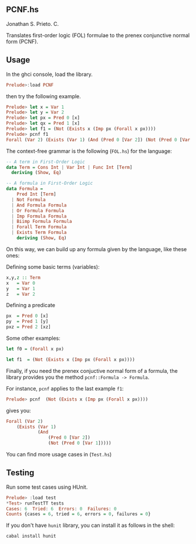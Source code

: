 PCNF.hs
---
Jonathan S. Prieto. C.

Translates first-order logic (FOL) formulae to the prenex
conjunctive normal form (PCNF).

Usage
---
In the ghci console, load the library.

```Haskell
Prelude>:load PCNF
```
then try the following example.

```Haskell
Prelude> let x = Var 1
Prelude> let y = Var 2
Prelude> let px = Pred 0 [x]
Prelude> let qx = Pred 1 [x]
Prelude> let f1 = (Not (Exists x (Imp px (Forall x px))))
Prelude> pcnf f1
Forall (Var 2) (Exists (Var 1) (And (Pred 0 [Var 2]) (Not (Pred 0 [Var 1]))))
```

The context-free grammar is the following (`FOL.hs`) for the language:

```Haskell
-- A term in First-Order Logic
data Term = Cons Int | Var Int | Func Int [Term]
  deriving (Show, Eq)

-- A formula in First-Order Logic
data Formula =
    Pred Int [Term]
  | Not Formula
  | And Formula Formula
  | Or Formula Formula
  | Imp Formula Formula
  | Biimp Formula Formula
  | Forall Term Formula
  | Exists Term Formula
    deriving (Show, Eq)
``` 

On this way, we can build up any formula given by the language,
like these ones:

Defining some basic terms (variables):

```Haskell
x,y,z :: Term
x   = Var 0
y   = Var 1
z   = Var 2
```

Defining a predicate
```Haskell
px  = Pred 0 [x]
py  = Pred 1 [y]
pxz = Pred 2 [xz]
```

Some other examples:

```Haskell
let f0 = (Forall x px)
```

```Haskell
let f1  = (Not (Exists x (Imp px (Forall x px))))
```

Finally, if you need the prenex conjuctive normal form of a formula,
the library provides you the method `pcnf::Formula -> Formula`.

For instance, `pcnf` applies to the last example `f1`:

```Haskell
Prelude> pcnf  (Not (Exists x (Imp px (Forall x px))))
```
gives you:

```Haskell
Forall (Var 2)
    (Exists (Var 1)
            (And
                (Pred 0 [Var 2])
                (Not (Pred 0 [Var 1]))))
```

You can find more usage cases in (`Test.hs`)

Testing
---
Run some test cases using HUnit.

```Haskell
Prelude> :load test
*Test> runTestTT tests
Cases: 6  Tried: 6  Errors: 0  Failures: 0
Counts {cases = 6, tried = 6, errors = 0, failures = 0}
```

If you don't have `hunit` library, you can install it as follows in the shell:

```Haskell
cabal install hunit
```